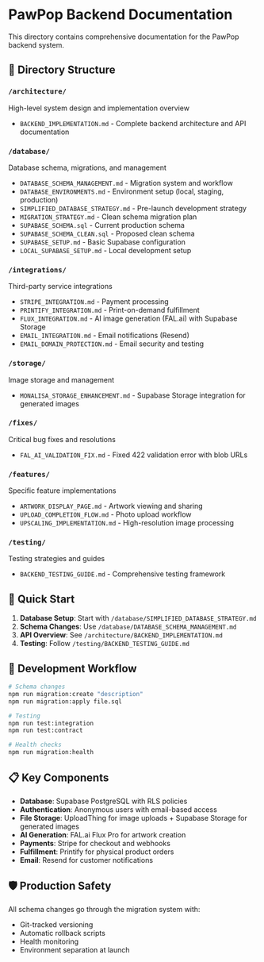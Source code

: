 # PawPop Backend Documentation

This directory contains comprehensive documentation for the PawPop backend system.

## 📁 Directory Structure

### `/architecture/`
High-level system design and implementation overview
- `BACKEND_IMPLEMENTATION.md` - Complete backend architecture and API documentation

### `/database/`
Database schema, migrations, and management
- `DATABASE_SCHEMA_MANAGEMENT.md` - Migration system and workflow
- `DATABASE_ENVIRONMENTS.md` - Environment setup (local, staging, production)
- `SIMPLIFIED_DATABASE_STRATEGY.md` - Pre-launch development strategy
- `MIGRATION_STRATEGY.md` - Clean schema migration plan
- `SUPABASE_SCHEMA.sql` - Current production schema
- `SUPABASE_SCHEMA_CLEAN.sql` - Proposed clean schema
- `SUPABASE_SETUP.md` - Basic Supabase configuration
- `LOCAL_SUPABASE_SETUP.md` - Local development setup

### `/integrations/`
Third-party service integrations
- `STRIPE_INTEGRATION.md` - Payment processing
- `PRINTIFY_INTEGRATION.md` - Print-on-demand fulfillment
- `FLUX_INTEGRATION.md` - AI image generation (FAL.ai) with Supabase Storage
- `EMAIL_INTEGRATION.md` - Email notifications (Resend)
- `EMAIL_DOMAIN_PROTECTION.md` - Email security and testing

### `/storage/`
Image storage and management
- `MONALISA_STORAGE_ENHANCEMENT.md` - Supabase Storage integration for generated images

### `/fixes/`
Critical bug fixes and resolutions
- `FAL_AI_VALIDATION_FIX.md` - Fixed 422 validation error with blob URLs

### `/features/`
Specific feature implementations
- `ARTWORK_DISPLAY_PAGE.md` - Artwork viewing and sharing
- `UPLOAD_COMPLETION_FLOW.md` - Photo upload workflow
- `UPSCALING_IMPLEMENTATION.md` - High-resolution image processing

### `/testing/`
Testing strategies and guides
- `BACKEND_TESTING_GUIDE.md` - Comprehensive testing framework

## 🚀 Quick Start

1. **Database Setup**: Start with `/database/SIMPLIFIED_DATABASE_STRATEGY.md`
2. **Schema Changes**: Use `/database/DATABASE_SCHEMA_MANAGEMENT.md`
3. **API Overview**: See `/architecture/BACKEND_IMPLEMENTATION.md`
4. **Testing**: Follow `/testing/BACKEND_TESTING_GUIDE.md`

## 🔄 Development Workflow

```bash
# Schema changes
npm run migration:create "description"
npm run migration:apply file.sql

# Testing
npm run test:integration
npm run test:contract

# Health checks
npm run migration:health
```

## 📋 Key Components

- **Database**: Supabase PostgreSQL with RLS policies
- **Authentication**: Anonymous users with email-based access
- **File Storage**: UploadThing for image uploads + Supabase Storage for generated images
- **AI Generation**: FAL.ai Flux Pro for artwork creation
- **Payments**: Stripe for checkout and webhooks
- **Fulfillment**: Printify for physical product orders
- **Email**: Resend for customer notifications

## 🛡️ Production Safety

All schema changes go through the migration system with:
- Git-tracked versioning
- Automatic rollback scripts
- Health monitoring
- Environment separation at launch
